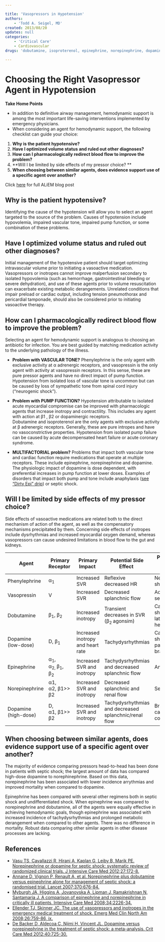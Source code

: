 ```yaml
---

title: 'Vasopressors in Hypotension'
authors:
    - 'Todd A. Seigel, MD'
created: 2013/08/20
updates: null
categories:
    - 'Critical Care'
    - Cardiovascular
drugs: 'dobutamine, isoproterenol, epinephrine, norepinephrine, dopamine'

---
```




# Choosing the Right Vasopressor Agent in Hypotension

**Take Home Points**

-   In addition to definitive airway management, hemodynamic support is among the most important life-saving interventions implemented by emergency physicians.
-   When considering an agent for hemodynamic support, the following checklist can guide your choice:

1.  **Why is the patient hypotensive?**
2.  **Have I optimized volume status and ruled out other diagnoses?**
3.  **How can I pharmacologically redirect blood flow to improve the problem?**
4.  **Will I be limited by side effects of my pressor choice? **
5.  **When choosing between similar agents, does evidence support use of a specific agent over another?**

Click [here](http://academiclifeinem.com/choosing-the-right-vasopressor-agent-in-hypotension/) for full ALiEM blog post

## Why is the patient hypotensive?

Identifying the cause of the hypotension will allow you to select an agent targeted to the source of the problem. Causes of hypotension include hypovolemia, impaired vascular tone, impaired pump function, or some combination of these problems.

## Have I optimized volume status and ruled out other diagnoses?

Initial management of the hypotensive patient should target optimizing intravascular volume prior to initiating a vasoactive medication. Vasopressors or inotropes cannot improve malperfusion secondary to isolated hypovolemia (such as hemorrhage, gastrointestinal bleeding or severe dehydration), and use of these agents prior to volume resuscitation can exacerbate existing metabolic derangements. Unrelated conditions that impair preload or cardiac output, including tension pneumothorax and pericardial tamponade, should also be considered prior to initiating vasoactive therapy.

## How can I pharmacologically redirect blood flow to improve the problem?

Selecting an agent for hemodynamic support is analogous to choosing an antibiotic for infection. You are best guided by matching medication activity to the underlying pathology of the illness.

-   **Problem with VASCULAR TONE?** Phenylephrine is the only agent with exclusive activity at α adrenergic receptors, and vasopressin is the only agent with activity at vasopressin receptors. In this sense, these are pure pressor agents and have no direct impact of pump function. Hypotension from isolated loss of vascular tone is uncommon but can be caused by loss of sympathetic tone from spinal cord injury (“neurogenic shock”).

-   **Problem with PUMP FUNCTION?** Hypotension attributable to isolated acute myocardial compromise can be improved with pharmacologic agents that increase inotropy and contractility. This includes any agent with action at β1 , β2 or dopaminergic receptors. <span class="drug">Dobutamine</span> and <span class="drug">isoproterenol</span> are the only agents with exclusive activity at β adrenergic receptors. Generally, these are pure intropes and have no vasoconstrictive properties. Hypotension from isolated pump failure can be caused by acute decompensated heart failure or acute coronary syndrome.

-   **MULTIFACTORIAL problem?** Problems that impact both vascular tone and cardiac function require medications that operate at multiple receptors. These include <span class="drug">epinephrine</span>, <span class="drug">norepinephrine</span> and <span class="drug">dopamine</span>. The physiologic impact of dopamine is dose dependent, with preferential increases in pump function at lower doses. Examples of disorders that impact both pump and tone include anaphylaxis ([see “Dirty Epi” drip](http://academiclifeinem.com/dirtyepi/)) or septic shock.

## Will I be limited by side effects of my pressor choice?

Side effects of vasoactive medications are related both to the direct mechanism of action of the agent, as well as the compensatory mechanisms precipitated by them. Concerning side effects of inotropes include dysrhythmias and increased myocardial oxygen demand, whereas vasopressors can cause undesired limitations in blood flow to the gut and kidneys.

|  Agent               | Primary Receptor                                                                                                    | Primary Impact                    | Potential Side Effect                                 | Prototypical Clinical Scenario                  |
|----------------------|---------------------------------------------------------------------------------------------------------------------|-----------------------------------|-------------------------------------------------------|-------------------------------------------------|
| Phenylephrine        | α<sub>1</sub>                                                                                                       | Increased SVR                     | Reflexive decreased HR                                | Neurogenic shock                                |
| Vasopressin          | V                                                                                                                   | Increased SVR                     | Decreased splanchnic flow                             | Adjunct for septic shock                        |
| Dobutamine           | β<sub>1</sub>, β<sub>2 </sub>                                                                                       | Increased inotropy                | Transient decreases in SVR (β<sub>2 </sub>agonsim)    | Cardiogenic shock from late-stage heart failure |
| Dopamine (low-dose)  | D, β<sub>1</sub>                                                                                                    | Increased inotropy and heart rate | Tachydysrhythmias                                     | Cardiogenic shock, particularly if bradycardic  |
| Epinephrine          | α<sub>1</sub>, α<sub>2, </sub>β<sub>1</sub>, β<sub>2 </sub>                                                         | Increased SVR and inotropy        | Tachydysrhythmias and decreased splanchnic flow       | Anaphylaxis                                     |
| Norepinephrine       | <span class="aglmd-moreinfo ui-moreinfo" data-iid="53aa252ed35d3ae92e0048f7">α1, α2, β1&gt;&gt; β2  </span>         | Increased SVR and inotropy        | Decreased splanchnic and renal flow                   | Septic shock                                    |
| Dopamine (high-dose) | <span class="aglmd-moreinfo ui-moreinfo" data-iid="53aa252ed35d3ae92e0048f8">D, α1, β1&gt;&gt; β2</span><sub></sub> | Increased SVR and inotropy        | Tachydysrhythmias and decreased splanchnic/renal flow | Bradycardic cardiovascular collapse             |

## When choosing between similar agents, does evidence support use of a specific agent over another?

The majority of evidence comparing pressors head-to-head has been done in patients with septic shock; the largest amount of data has compared high-dose dopamine to norephinephrine. Based on this data, norepinephrine has been associated with lower incidence arrythmias and improved mortality when compared to dopamine.

Epinephrine has been compared with several other regimens both in septic shock and undifferentiated shock. When epinephrine was compared to norepinephrine and dobutamine, all of the agents were equally effective in achieving hemodynamic goals, though epinephrine was associated with increased incidence of tachydysrhythmias and prolonged metabolic derangement when compared to other agents. There was no difference in mortality. Robust data comparing other similar agents in other disease processes are lacking.

## References

-   [Vasu TS, Cavallazzi R, Hirani A, Kaplan G, Leiby B, Marik PE. Norepinephrine or dopamine for septic shock: systematic review of randomized clinical trials. J Intensive Care Med 2012;27:172-8.](http://www.ncbi.nlm.nih.gov/pubmed/21436167)
-   [Annane D, Vignon P, Renault A, et al. Norepinephrine plus dobutamine versus epinephrine alone for management of septic shock: a randomised trial. Lancet 2007;370:676-84.](http://www.ncbi.nlm.nih.gov/pubmed/?term=17720019)
-   [Myburgh JA, Higgins A, Jovanovska A, Lipman J, Ramakrishnan N, Santamaria J. A comparison of epinephrine and norepinephrine in critically ill patients. Intensive Care Med 2008;34:2226-34.](http://www.ncbi.nlm.nih.gov/pubmed/18654759)
-   [Ellender TJ, Skinner JC. The use of vasopressors and inotropes in the emergency medical treatment of shock. Emerg Med Clin North Am 2008;26:759-86, ix.](http://www.ncbi.nlm.nih.gov/pubmed/18655944)
-   [De Backer D, Aldecoa C, Njimi H, Vincent JL. Dopamine versus norepinephrine in the treatment of septic shock: a meta-analysis. Crit Care Med 2012;40:725-30.](http://www.ncbi.nlm.nih.gov/pubmed/22036860)
